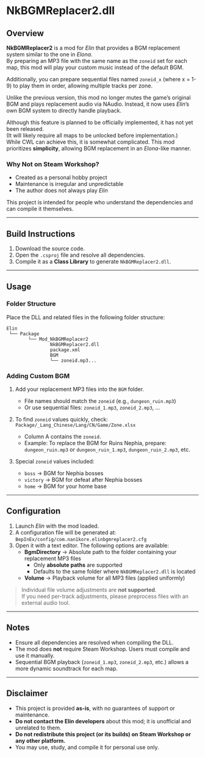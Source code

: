 # NkBGMReplacer2.dll

## Overview

**NkBGMReplacer2** is a mod for *Elin* that provides a BGM replacement system similar to the one in *Elona*.  
By preparing an MP3 file with the same name as the `zoneid` set for each map, this mod will play your custom music instead of the default BGM.  

Additionally, you can prepare sequential files named `zoneid_x` (where x = 1-9) to play them in order, allowing multiple tracks per zone.

Unlike the previous version, this mod no longer mutes the game’s original BGM and plays replacement audio via NAudio. Instead, it now uses *Elin*’s own BGM system to directly handle playback.

Although this feature is planned to be officially implemented, it has not yet been released.  
(It will likely require all maps to be unlocked before implementation.)  
While CWL can achieve this, it is somewhat complicated. This mod prioritizes **simplicity**, allowing BGM replacement in an *Elona*-like manner.

### Why Not on Steam Workshop?

- Created as a personal hobby project  
- Maintenance is irregular and unpredictable  
- The author does not always play *Elin*  

This project is intended for people who understand the dependencies and can compile it themselves.

---

## Build Instructions

1. Download the source code.  
2. Open the `.csproj` file and resolve all dependencies.  
3. Compile it as a **Class Library** to generate `NkBGMReplacer2.dll`.  

---

## Usage

### Folder Structure

Place the DLL and related files in the following folder structure:

```text
Elin
 └── Package
        └── Mod_NkBGMReplacer2
				NkBGMReplacer2.dll
				package.xml
				BGM
				└── zoneid.mp3...
```


### Adding Custom BGM

1. Add your replacement MP3 files into the `BGM` folder.  
   - File names should match the `zoneid` (e.g., `dungeon_ruin.mp3`)  
   - Or use sequential files: `zoneid_1.mp3`, `zoneid_2.mp3`, …  

2. To find `zoneid` values quickly, check:  
   `Package/_Lang_Chinese/Lang/CN/Game/Zone.xlsx`

   - Column A contains the `zoneid`.  
   - Example: To replace the BGM for Ruins Nephia, prepare:  
     `dungeon_ruin.mp3` or `dungeon_ruin_1.mp3`, `dungeon_ruin_2.mp3`, etc.  

3. Special `zoneid` values included:  
   - `boss` → BGM for Nephia bosses  
   - `victory` → BGM for defeat after Nephia bosses  
   - `home` → BGM for your home base  

---

## Configuration

1. Launch *Elin* with the mod loaded.  
2. A configuration file will be generated at:  
   `BepInEx/config/com.nan1kore.elinbgmreplacer2.cfg`  
3. Open it with a text editor. The following options are available:  
   - **BgmDirectory** → Absolute path to the folder containing your replacement MP3 files  
     - Only **absolute paths** are supported  
     - Defaults to the same folder where `NkBGMReplacer2.dll` is located  
   - **Volume** → Playback volume for all MP3 files (applied uniformly)  

> Individual file volume adjustments are **not supported**.  
> If you need per-track adjustments, please preprocess files with an external audio tool.

---

## Notes

- Ensure all dependencies are resolved when compiling the DLL.  
- The mod does **not** require Steam Workshop. Users must compile and use it manually.  
- Sequential BGM playback (`zoneid_1.mp3`, `zoneid_2.mp3`, etc.) allows a more dynamic soundtrack for each map.

---

## Disclaimer
- This project is provided **as-is**, with no guarantees of support or maintenance.  
- **Do not contact the Elin developers** about this mod; it is unofficial and unrelated to them.  
- **Do not redistribute this project (or its builds) on Steam Workshop or any other platform.**  
- You may use, study, and compile it for personal use only.
